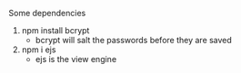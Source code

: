 Some dependencies 

1. npm install bcrypt
   - bcrypt will salt the passwords before they are saved
2. npm i ejs 
   - ejs is the view engine